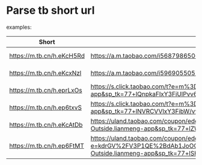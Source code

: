 # Parse tb short url

examples:

| Short | Url | Raw  | Commission | Coupon |
| ----- | --------- | ---- | :--: | :--: |
| https://m.tb.cn/h.eKcH5Rd | https://a.m.taobao.com/i568798650647.htm?price=59-89&sourceType=item&sourceType=item&suid=72b44bdf-d6f5-4d1f-91e5-7b03c53380ce&ut_sk=1.XYHiAFR54i8DAK%2FNzMVdPoGR_21646297_1571459619894.Copy.1&un=f5e9f099dd4a2cb80a62cb2c046d31df&share_crt_v=1&spm=a2159r.13376460.0.0&sp_tk=wqJ5RmJ4WXFjbEtzR8Ki&cpp=1&shareurl=true&short_name=h.eKcH5Rd | https://item.taobao.com/item.htm?id=568798650647 | X | X |
| https://m.tb.cn/h.eKcxNzl | https://a.m.taobao.com/i596905505758.htm?price=39&sourceType=item&sourceType=item&suid=241d1657-3d61-4179-9429-60231df7b0d9&ut_sk=1.XYHiAFR54i8DAK%2FNzMVdPoGR_21646297_1571459619894.Copy.1&un=f5e9f099dd4a2cb80a62cb2c046d31df&share_crt_v=1&spm=a2159r.13376460.0.0&sp_tk=4oKkQWRYQVlxY0xkTGPigqQ=&cpp=1&shareurl=true&short_name=h.eKcxNzl | https://detail.tmall.com/item.htm?id=596905505758 | X | X |
| https://m.tb.cn/h.eprLxOs | https://s.click.taobao.com/t?e=m%3D2%26s%3Dy%2FqqVfGY5tdw4vFB6t2Z2ueEDrYVVa64LKpWJ%2Bin0XKx5e2f4Vr4dX%2F76nQTDTJJUkCu4LW4fHXe4C8YaC2HD09XDiv3A89fLZOTIMkLp%2FPBWAU6431Luu5riQFVmmI6EVhCrU786tl87tRiSUn19Ywe6%2FtGg2%2FRSyiL934V8t7KfklguV4ISG6fyXqxcl00zsAzH1xYDH4SIz%2BVIb9tlB98qOXFFvZWzraR3nHwviPGJe8N%2FwNpGw%3D%3D&union_lens=lensId%3AAPP%401571460208%400b18304f_0c78_16de253d621_14a4%4001&traffic_flag=lm&scm=20140618.1.01010001.s101c6&spm=a21wq.8999005.555364628488.2&un=f5e9f099dd4a2cb80a62cb2c046d31df&share_crt_v=1&ut_sk=1.utdid_null_1571460208362.TaoPassword-Outside.lianmeng-app&sp_tk=77+lQnpkaFlxY3FiUlPvv6U=&cpp=1&shareurl=true&short_name=h.eprLxOs | https://item.taobao.com/item.htm?id=555364628488 | O | X |
| https://m.tb.cn/h.ep6txvS | https://s.click.taobao.com/t?e=m%3D2%26s%3D0nFasMGWqcVw4vFB6t2Z2ueEDrYVVa64K7Vc7tFgwiGx5e2f4Vr4dX%2F76nQTDTJJ%2FpU2SWJU0cLe4C8YaC2HD09XDiv3A89fLZOTIMkLp%2FPBWAU6431Luu5riQFVmmI6UbebXIbkcgA%2F1dpMUQ3ZvjnpmhTObRx2SFRIh0OtjeS1YAp%2BHH38Ivtr9wXnqKLHI1dGtQZ%2FssuWGkc9SxZy9k3O4wtQ3K90QzXKLGAALlHY6RsJ7tSx%2FSGFCzYOOqAQ&union_lens=lensId%3AAPP%401571460254%400b154dc1_0c7e_16de2548a3f_14a7%4001&traffic_flag=lm&scm=20140618.1.01010001.s101c6&spm=a21wq.8999005.603891285329.2&un=f5e9f099dd4a2cb80a62cb2c046d31df&share_crt_v=1&ut_sk=1.utdid_null_1571460254364.TaoPassword-Outside.lianmeng-app&sp_tk=77+lNVRCVVlxY3FibW/vv6U=&cpp=1&shareurl=true&short_name=h.ep6txvS | https://detail.tmall.com/item.htm?id=603891285329 | O | X |
| https://m.tb.cn/h.eKcAtDb | https://uland.taobao.com/coupon/edetail?e=cl3sfngxehQGQASttHIRqRVi5uxwmMrNzt8H5SH4UobbLaGB9uZG%2Bt5chu8yXGlj5CLqzfwBbnNCeupaGVuloe99xGyxAr9z819cieM8MLYDfeBzYGsrw2BMwzTKkPZRZJ2GXWoph3fwDr1HHMjNrGCBLf0Ce8vJQdUCsKS61xH3LTDo28QWQkbYLu1k1GIxVmu1M4uBeRyMOmm%2BVf6hv4G0cDpPxNmdUE9%2Bilvste%2BYX1J7GOXg59vxwBPd6WBN&traceId=0b5105c515714605134898002e4587&union_lens=lensId%3AAPP%401571460513%400b0b9125_0c8c_16de2587f03_1cdc%4001&traffic_flag=lm&scm=20140618.1.01010001.s101c6&spm=a21wq.8999005.531642121925.1&un=f5e9f099dd4a2cb80a62cb2c046d31df&share_crt_v=1&ut_sk=1.utdid_null_1571460513606.TaoPassword-Outside.lianmeng-app&sp_tk=77+lZWdwNllxY3NzT0vvv6U=&cpp=1&shareurl=true&short_name=h.eKcAtDb | https://item.taobao.com/item.htm?id=531642121925 | O | O |
| https://m.tb.cn/h.ep6FtMT | https://uland.taobao.com/coupon/edetail?e=kdrGV%2FV3P1QE%2BdAb1JoOOj4J%2B85FODMkPySc6kJusjLl43M3mIB1t6pG%2FgDQeExds0hZBYhyflvhXLQMGSsylLfDCpL7Je5d819cieM8MLYDfeBzYGsrw2BMwzTKkPZRZJ2GXWoph3fwDr1HHMjNrGCBLf0Ce8vJQdUCsKS61xH3LTDo28QWQkbYLu1k1GIxVmu1M4uBeRyMOmm%2BVf6hv%2F5OixsWaWIHNDF3T%2FuzxLLz7VRDRT4Ja5DNtBEEL6GujLCaoKysnwc3cAzCHgkepw%3D%3D&traceId=0b51061b15714605882338440eb713&union_lens=lensId%3AAPP%401571460588%400b151c5a_0caf_16de259a2f4_1631%4001&traffic_flag=lm&scm=20140618.1.01010001.s101c6&spm=a21wq.8999005.602362101964.2&un=f5e9f099dd4a2cb80a62cb2c046d31df&share_crt_v=1&ut_sk=1.utdid_null_1571460588348.TaoPassword-Outside.lianmeng-app&sp_tk=77+lSHFJZFlxY3RnQTLvv6U=&cpp=1&shareurl=true&short_name=h.ep6FtMT | https://detail.tmall.com/item.htm?id=602362101964 | O | O |

